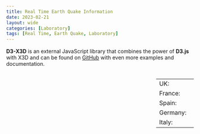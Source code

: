 ```yaml
---
title: Real Time Earth Quake Information
date: 2023-02-21
layout: wide
categories: [Laboratory]
tags: [Real Time, Earth Quake, Laboratory]
---
```

<style>
/* Paragraph */
article > p {
  padding: 0 2rem;
}

p {
  margin: 1rem 0;
}

/* Viewer */
.viewer {
  box-sizing: border-box;
  height: 100%;
  border-top: 1px solid var(--main-border-color);
  height: calc(100vh - 128px - 3.8rem);
}

.viewer-row {
  display: flex;
  height: 100%;
}

.viewer-column-80 {
  flex: 80%;
  width: 80%;
  height: 100%;
}

.viewer-column-20 {
  flex: 20%;
  width: 20%;
  height: 100%;
}

.locations {
  height: calc(100% - 4rem);
}

.link-list {
  overflow-y: scroll;
  height: 100%;
  user-select: none;
}

x3d-canvas {
  display: block;
  width: 100%;
  height: 100%;
  aspect-ratio: unset;
}
</style>

<script defer src="https://d3js.org/d3.v7.min.js"></script>
<script defer src="https://raw.githack.com/jamesleesaunders/d3-x3d/master/dist/d3-x3d.js"></script>

**D3-X3D** is an external JavaScript library that combines the power of **D3.js** with X3D and can be found on [GitHub](https://github.com/jamesleesaunders/d3-x3d#d3-x3d) with even more examples and documentation.

<div class="viewer">
  <div class="viewer-row">
     <div class="viewer-column-80"><x3d-canvas id="chartholder" splashScreen="false"></x3d-canvas></div>
     <div class="viewer-column-20">
     <div class="table-wrapper">
       <table>
         <tr>
            <td>UK:</td>
            <td><input type="checkbox" name="country" id="uk" checked value="UK"/></td>
         </tr>
         <tr>
            <td>France:</td>
            <td><input type="checkbox" name="country" id="france" checked value="France"/></td>
         </tr>
         <tr>
            <td>Spain:</td>
            <td><input type="checkbox" name="country" id="spain" value="Spain"/></td>
         </tr>
         <tr>
            <td>Germany:</td>
            <td><input type="checkbox" name="country" id="germany" checked value="Germany"/></td>
         </tr>
         <tr>
            <td>Italy:</td>
            <td><input type="checkbox" name="country" id="italy" value="Italy"/></td>
         </tr>
       </table>
     </div>
    </div>
  </div>
</div>

<script type="module">
if (!Array.prototype.includes) {
  Array.prototype.includes = function() {
     'use strict';
     return Array.prototype.indexOf.apply(this, arguments) !== -1;
  };
}

// Select chartholder
var chartHolder = d3.select("#chartholder");

// Generate some data
var data = d3.x3d.randomData.dataset2();

// Declare the chart component
var myChart = d3.x3d.chart.areaChartMultiSeries();

var checks = d3.selectAll("input[type=checkbox]");

window .refreshChart = function() {
  var filterArray = [];

  checks.each(function() {
     var check = d3.select(this);
     var checked = check.property("checked");
     if (checked) {
     filterArray.push(check.attr("value"));
     }
  });

  var filteredData = data.filter(function(series) { return filterArray.includes(series.key) });

  chartHolder.datum(filteredData).call(myChart);
};

for (var i = 0; i < checks.length; i++) {
  checks[i].onchange = refreshChart;
}

checks.each(function() {
  var check = d3.select(this);
  check.attr("onchange", "refreshChart()");
});

refreshChart();
</script>
